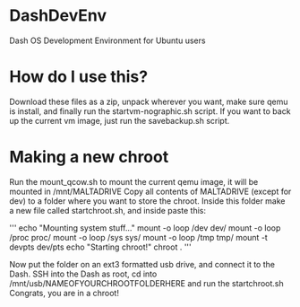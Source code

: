 # DashDevEnv
Dash OS Development Environment for Ubuntu users

# How do I use this?
Download these files as a zip, unpack wherever you want, make sure qemu is install, and finally run the startvm-nographic.sh script.
If you want to back up the current vm image, just run the savebackup.sh script.

# Making a new chroot
Run the mount_qcow.sh to mount the current qemu image, it will be mounted in /mnt/MALTADRIVE
Copy all contents of MALTADRIVE (except for dev) to a folder where you want to store the chroot.
Inside this folder make a new file called startchroot.sh, and inside paste this:

'''
echo "Mounting system stuff..."
mount -o loop /dev dev/
mount -o loop /proc proc/
mount -o loop /sys sys/
mount -o loop /tmp tmp/
mount -t devpts dev/pts
echo "Starting chroot!"
chroot .
'''

Now put the folder on an ext3 formatted usb drive, and connect it to the Dash.
SSH into the Dash as root, cd into /mnt/usb/NAMEOFYOURCHROOTFOLDERHERE and run the startchroot.sh
Congrats, you are in a chroot!

